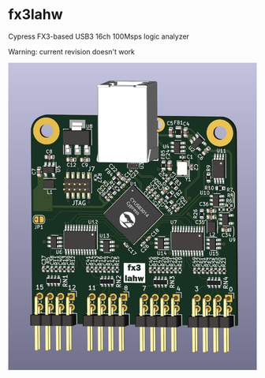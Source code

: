 # fx3lahw
Cypress FX3-based USB3 16ch 100Msps logic analyzer

Warning: current revision doesn't work

![Kicad 3D view](fx3lahw.jpg)

